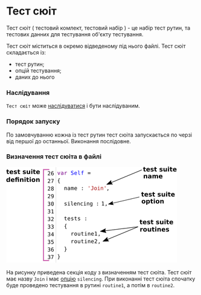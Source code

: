 # Тест сюіт

Тест сюіт ( тестовий комлект, тестовий набір ) - це набір тест рутин, та тестових данних для тестування об'єкту тестування.

Тест сюіт міститься в окремо відведеному під нього файлі. Тест сюіт складається із:

- тест рутин;
- опцій тестування;
- даних до нього

### Наслідування

`Тест сюіт` може [наслідуватися](<../tutorial/SuiteInheritance.md>) і бути наслідуваним.

### Порядок запуску

По замовчуванню кожна із тест рутин тест сюіта запускається по черзі від першої до останньої. Виконання послідовне.

### Визначення тест сюіта в файлі

![test.suite.definition](../../images/test.suite.definition.png)

На рисунку приведена секція коду з визначенням тест сюіта. Тест сюіт має назву `Join` і має [опцію](../tutorial/TestOptions.md) `silencing`. При виконанні тест сюіта спочатку буде проведено тестування в рутині `routine1`, а потім в `routine2`.
